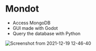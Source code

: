 # Mondot
- Access MongoDB
- GUI made with Godot
- Query the database with Python

![Screenshot from 2021-12-19 12-46-40](https://user-images.githubusercontent.com/9352894/146681663-b27d368b-4220-4ed3-97f9-b20a6a743b33.png)
